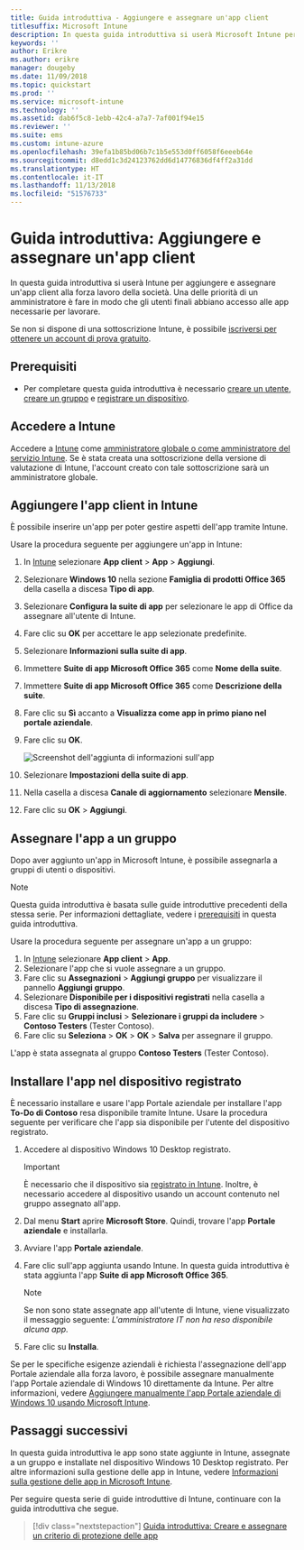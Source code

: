 ```yaml
---
title: Guida introduttiva - Aggiungere e assegnare un'app client
titlesuffix: Microsoft Intune
description: In questa guida introduttiva si userà Microsoft Intune per aggiungere e assegnare un'app client.
keywords: ''
author: Erikre
ms.author: erikre
manager: dougeby
ms.date: 11/09/2018
ms.topic: quickstart
ms.prod: ''
ms.service: microsoft-intune
ms.technology: ''
ms.assetid: dab6f5c8-1ebb-42c4-a7a7-7af001f94e15
ms.reviewer: ''
ms.suite: ems
ms.custom: intune-azure
ms.openlocfilehash: 39efa1b85bd06b7c1b5e553d0ff6058f6eeeb64e
ms.sourcegitcommit: d8edd1c3d24123762dd6d14776836df4ff2a31dd
ms.translationtype: HT
ms.contentlocale: it-IT
ms.lasthandoff: 11/13/2018
ms.locfileid: "51576733"
---
```

# <a name="quickstart-add-and-assign-a-client-app"></a>Guida introduttiva: Aggiungere e assegnare un'app client

In questa guida introduttiva si userà Intune per aggiungere e assegnare un'app client alla forza lavoro della società. Una delle priorità di un amministratore è fare in modo che gli utenti finali abbiano accesso alle app necessarie per lavorare. 

Se non si dispone di una sottoscrizione Intune, è possibile [iscriversi per ottenere un account di prova gratuito](free-trial-sign-up.md).

## <a name="prerequisites"></a>Prerequisiti

- Per completare questa guida introduttiva è necessario [creare un utente](quickstart-create-user.md), [creare un gruppo](quickstart-create-group.md) e [registrare un dispositivo](quickstart-setup-auto-enrollment.md).

## <a name="sign-in-to-intune"></a>Accedere a Intune

Accedere a [Intune](https://aka.ms/intuneportal) come [amministratore globale o come amministratore del servizio Intune](users-add.md#types-of-administrators). Se è stata creata una sottoscrizione della versione di valutazione di Intune, l'account creato con tale sottoscrizione sarà un amministratore globale.

## <a name="add-the-client-app-to-intune"></a>Aggiungere l'app client in Intune

È possibile inserire un'app per poter gestire aspetti dell'app tramite Intune. 

Usare la procedura seguente per aggiungere un'app in Intune:

1. In [Intune](https://aka.ms/intuneportal) selezionare **App client** > **App** > **Aggiungi**. 
2. Selezionare **Windows 10** nella sezione **Famiglia di prodotti Office 365** della casella a discesa **Tipo di app**.
3. Selezionare **Configura la suite di app** per selezionare le app di Office da assegnare all'utente di Intune.
4. Fare clic su **OK** per accettare le app selezionate predefinite.
5. Selezionare **Informazioni sulla suite di app**.
6. Immettere **Suite di app Microsoft Office 365** come **Nome della suite**.
7. Immettere **Suite di app Microsoft Office 365** come **Descrizione della suite**.
8. Fare clic su **Sì** accanto a **Visualizza come app in primo piano nel portale aziendale**.
9. Fare clic su **OK**.

    ![Screenshot dell'aggiunta di informazioni sull'app](media/quickstart-add-assign-app/quickstart-add-assign-app-01.png)

8. Selezionare **Impostazioni della suite di app**.
9. Nella casella a discesa **Canale di aggiornamento** selezionare **Mensile**.
10. Fare clic su **OK** > **Aggiungi**.

## <a name="assign-the-app-to-a-group"></a>Assegnare l'app a un gruppo

Dopo aver aggiunto un'app in Microsoft Intune, è possibile assegnarla a gruppi di utenti o dispositivi.

> [!NOTE]
> Questa guida introduttiva è basata sulle guide introduttive precedenti della stessa serie. Per informazioni dettagliate, vedere i [prerequisiti](quickstart-add-assign-app.md#prerequisites) in questa guida introduttiva.

Usare la procedura seguente per assegnare un'app a un gruppo:
1. In [Intune](https://aka.ms/intuneportal) selezionare **App client** > **App**. 
2. Selezionare l'app che si vuole assegnare a un gruppo.   
3. Fare clic su **Assegnazioni** > **Aggiungi gruppo** per visualizzare il pannello **Aggiungi gruppo**.
4. Selezionare **Disponibile per i dispositivi registrati** nella casella a discesa **Tipo di assegnazione**. 
5. Fare clic su **Gruppi inclusi** > **Selezionare i gruppi da includere** > **Contoso Testers** (Tester Contoso).
6. Fare clic su **Seleziona** > **OK** > **OK** > **Salva** per assegnare il gruppo.

L'app è stata assegnata al gruppo **Contoso Testers** (Tester Contoso).

## <a name="install-the-app-on-the-enrolled-device"></a>Installare l'app nel dispositivo registrato

È necessario installare e usare l'app Portale aziendale per installare l'app **To-Do di Contoso** resa disponibile tramite Intune. Usare la procedura seguente per verificare che l'app sia disponibile per l'utente del dispositivo registrato.

1. Accedere al dispositivo Windows 10 Desktop registrato.

    > [!IMPORTANT]
    > È necessario che il dispositivo sia [registrato in Intune](quickstart-enroll-windows-device.md). Inoltre, è necessario accedere al dispositivo usando un account contenuto nel gruppo assegnato all'app.

2. Dal menu **Start** aprire **Microsoft Store**. Quindi, trovare l'app **Portale aziendale** e installarla.
3. Avviare l'app **Portale aziendale**.
4. Fare clic sull'app aggiunta usando Intune. In questa guida introduttiva è stata aggiunta l'app **Suite di app Microsoft Office 365**.

    > [!NOTE]
    > Se non sono state assegnate app all'utente di Intune, viene visualizzato il messaggio seguente: *L'amministratore IT non ha reso disponibile alcuna app.*

5. Fare clic su **Installa**.

Se per le specifiche esigenze aziendali è richiesta l'assegnazione dell'app Portale aziendale alla forza lavoro, è possibile assegnare manualmente l'app Portale aziendale di Windows 10 direttamente da Intune. Per altre informazioni, vedere [Aggiungere manualmente l'app Portale aziendale di Windows 10 usando Microsoft Intune](store-apps-company-portal-app.md).

## <a name="next-steps"></a>Passaggi successivi

In questa guida introduttiva le app sono state aggiunte in Intune, assegnate a un gruppo e installate nel dispositivo Windows 10 Desktop registrato. Per altre informazioni sulla gestione delle app in Intune, vedere [Informazioni sulla gestione delle app in Microsoft Intune](app-management.md).

Per seguire questa serie di guide introduttive di Intune, continuare con la guida introduttiva che segue.

> [!div class="nextstepaction"]
> [Guida introduttiva: Creare e assegnare un criterio di protezione delle app](quickstart-create-assign-app-policy.md)
